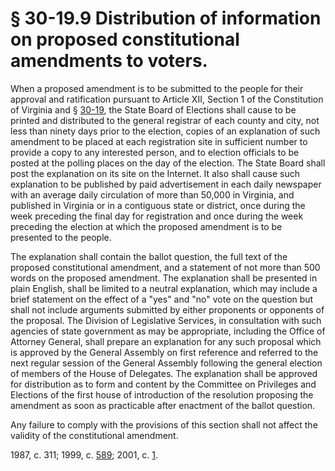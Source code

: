 # § 30-19.9 Distribution of information on proposed constitutional amendments to voters.

<p>When a proposed amendment is to be submitted to the people for their approval and ratification pursuant to Article XII, Section 1 of the Constitution of Virginia and § <a href='http://law.lis.virginia.gov/vacode/30-19/'>30-19</a>, the State Board of Elections shall cause to be printed and distributed to the general registrar of each county and city, not less than ninety days prior to the election, copies of an explanation of such amendment to be placed at each registration site in sufficient number to provide a copy to any interested person, and to election officials to be posted at the polling places on the day of the election. The State Board shall post the explanation on its site on the Internet. It also shall cause such explanation to be published by paid advertisement in each daily newspaper with an average daily circulation of more than 50,000 in Virginia, and published in Virginia or in a contiguous state or district, once during the week preceding the final day for registration and once during the week preceding the election at which the proposed amendment is to be presented to the people.</p><p>The explanation shall contain the ballot question, the full text of the proposed constitutional amendment, and a statement of not more than 500 words on the proposed amendment. The explanation shall be presented in plain English, shall be limited to a neutral explanation, which may include a brief statement on the effect of a "yes" and "no" vote on the question but shall not include arguments submitted by either proponents or opponents of the proposal. The Division of Legislative Services, in consultation with such agencies of state government as may be appropriate, including the Office of Attorney General, shall prepare an explanation for any such proposal which is approved by the General Assembly on first reference and referred to the next regular session of the General Assembly following the general election of members of the House of Delegates. The explanation shall be approved for distribution as to form and content by the Committee on Privileges and Elections of the first house of introduction of the resolution proposing the amendment as soon as practicable after enactment of the ballot question.</p><p>Any failure to comply with the provisions of this section shall not affect the validity of the constitutional amendment.</p><p>1987, c. 311; 1999, c. <a href='http://lis.virginia.gov/cgi-bin/legp604.exe?991+ful+CHAP0589'>589</a>; 2001, c. <a href='http://lis.virginia.gov/cgi-bin/legp604.exe?011+ful+CHAP0001'>1</a>.</p>